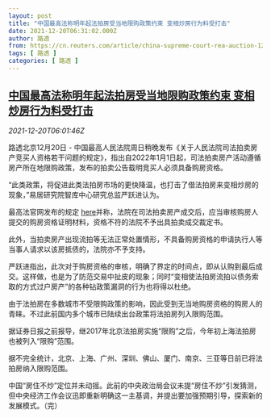 ```yaml
---
layout: post
title: "中国最高法称明年起法拍房受当地限购政策约束 变相炒房行为料受打击"
date: 2021-12-20T06:31:02.000Z
author: 路透
from: https://cn.reuters.com/article/china-supreme-court-rea-auction-1220-idCNKBS2IZ0D8
tags: [ 路透 ]
categories: [ 路透 ]
---
```

<!--1639981862000-->
[中国最高法称明年起法拍房受当地限购政策约束 变相炒房行为料受打击](https://cn.reuters.com/article/china-supreme-court-rea-auction-1220-idCNKBS2IZ0D8)
------

<div>
<div><i>2021-12-20T06:01:46Z</i></div><p>路透北京12月20日 - 中国最高人民法院周日稍晚发布《关于人民法院司法拍卖房产竞买人资格若干问题的规定》，指出自2022年1月1日起，司法拍卖房产活动遵循房产所在地限购政策，发布的拍卖公告载明竞买人必须具备购房资格。</p><p>“此类政策，将促进此类法拍房市场的更快降温，也打击了借法拍房来变相炒房的现象，”易居研究院智库中心研究总监严跃进认为。</p><p>最高法官网发布的规定 <a href="http://www.court.gov.cn/zixun-xiangqing-337651.html">here</a>并称，法院在司法拍卖房产成交后，应当审核购房人提交的购房资格证明材料，资格不符的法院不予出具拍卖成交裁定书。</p><p>此外，当拍卖房产出现流拍等无法正常处置情形，不具备购房资格的申请执行人等当事人请求以该房抵债的，法院亦不予支持。</p><p>严跃进指出，此次对于购房资格的审核，明确了界定的时间点，即从认购到最后成交。这样做，也是为了防范交易中扯皮的现象；同时“变相使法拍房流拍以债务索取的方式过户房产”的各种钻政策漏洞的行为也将得以杜绝。</p><p>由于法拍房在多数城市不受限购政策的影响，因此受到无当地购房资格的购房人的青睐。不过此前国内多个城市已陆续出台政策将法拍房列入限购范围。</p><p>据证券日报之前报导，继2017年北京法拍房实施“限购”之后，今年初上海法拍房也被列入“限购”范围。</p><p>据不完全统计，北京、上海、广州、深圳、佛山、厦门、南京、三亚等日前已将法拍房纳入限购范围。</p><p>中国“房住不炒”定位并未动摇。此前的中央政治局会议未提“房住不炒”引发猜测，但中央经济工作会议迅即重新明确这一主基调，并提出要加强预期引导，探索新的发展模式。（完）</p>
</div>

